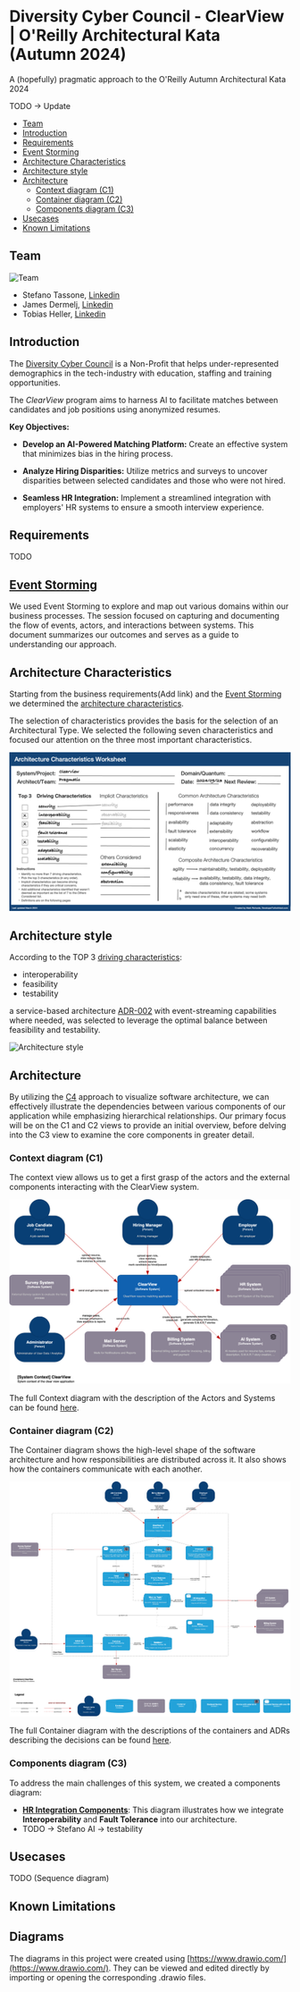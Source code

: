 # Diversity Cyber Council - ClearView | O'Reilly Architectural Kata (Autumn 2024)
A (hopefully) pragmatic approach to the O'Reilly Autumn Architectural Kata 2024

TODO -> Update

- [Team](#team)
- [Introduction](#introduction)
- [Requirements](#requirements)
- [Event Storming](#event-storming)
- [Architecture Characteristics](#architecture-characteristics)
- [Architecture style](#architecture-style)
- [Architecture](#architecture)
  - [Context diagram (C1)](#context-diagram-c1)
  - [Container diagram (C2)](#container-diagram-c2)
  - [Components diagram (C3)](#components-diagram-c3)
- [Usecases](#usecases)
- [Known Limitations](#known-limitations)


## Team
![Team](/ArchitectureCharacteristics/images/team.png)

- Stefano Tassone, [Linkedin](https://ch.linkedin.com/in/stefano-tassone)
- James Dermelj, [Linkedin](https://ch.linkedin.com/in/james-dermelj-493446119)
- Tobias Heller, [Linkedin](https://ch.linkedin.com/in/tobias-heller)

## Introduction
The [Diversity Cyber Council](https://www.diversitycybercouncil.com/) is a Non-Profit that helps under-represented demographics in the tech-industry with education, staffing and training opportunities.

The *ClearView* program aims to harness AI to facilitate matches between candidates and job positions using anonymized resumes.

**Key Objectives:**

- **Develop an AI-Powered Matching Platform:** Create an effective system that minimizes bias in the hiring process.
  
- **Analyze Hiring Disparities:** Utilize metrics and surveys to uncover disparities between selected candidates and those who were not hired.
  
- **Seamless HR Integration:** Implement a streamlined integration with employers' HR systems to ensure a smooth interview experience.


## Requirements
TODO

## [Event Storming](./EventStorming/event_storming.md)
We used Event Storming to explore and map out various domains within our business processes. The session focused on capturing and documenting the flow of events, actors, and interactions between systems. This document summarizes our outcomes and serves as a guide to understanding our approach.


## Architecture Characteristics
Starting from the business requirements(Add link) and the [Event Storming](./EventStorming/event_storming.md) we determined the [architecture characteristics](/ArchitectureCharacteristics/Characteristics.md).

The selection of characteristics provides the basis for the selection of an Architectural Type. We selected the following seven characteristics and focused our attention on the three most important characteristics.

![ArchitecturalCharacteristics](/ArchitectureCharacteristics/images/architecture-characteristics.png)

## Architecture style
According to the TOP 3 [driving characteristics](/ArchitectureCharacteristics/Characteristics.md):
- interoperability
- feasibility
- testability

a service-based architecture [ADR-002](/ADR/ADR-002-architecture-style.md) with event-streaming capabilities where needed, was selected to leverage the optimal balance between feasibility and testability.

![Architecture style](/ADR/images/ADR-002-architecture-style.png)

## Architecture
By utilizing the [C4](https://c4model.com/) approach to visualize software architecture, we can effectively illustrate the dependencies between various components of our application while emphasizing hierarchical relationships. Our primary focus will be on the C1 and C2 views to provide an initial overview, before delving into the C3 view to examine the core components in greater detail.

###  Context diagram (C1)
The context view allows us to get a first grasp of the actors and the external components interacting with the ClearView system.

![Context diagram  (C1)](/C4/images/C1-Context.png)

The full Context diagram with the description of the Actors and Systems can be found [here](/C4/C1-context.md).


### Container diagram (C2)
The Container diagram shows the high-level shape of the software architecture and how responsibilities are distributed across it. 
It also shows how the containers communicate with each another. 

![Container diagram (C2)](/C4/images/C2-Container.png)

The full Container diagram with the descriptions of the containers and  ADRs describing the decisions can be found [here](/C4/C2-container.md).


### Components diagram (C3)
To address the main challenges of this system, we created a components diagram:

- **[HR Integration Components](/C4/C3-components-hr-integration.md)**: This diagram illustrates how we integrate **Interoperability** and **Fault Tolerance** into our architecture.
- TODO -> Stefano AI -> testability

## Usecases
TODO (Sequence diagram)

## Known Limitations

## Diagrams

The diagrams in this project were created using [https://www.drawio.com/](https://www.drawio.com/). They can be viewed and edited directly by importing or opening the corresponding .drawio files.

